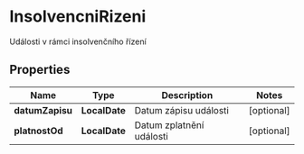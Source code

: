 

# InsolvencniRizeni

Události v rámci insolvenčního řízení

## Properties

| Name | Type | Description | Notes |
|------------ | ------------- | ------------- | -------------|
|**datumZapisu** | **LocalDate** | Datum zápisu události  |  [optional] |
|**platnostOd** | **LocalDate** | Datum zplatnění události  |  [optional] |




